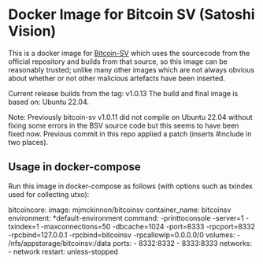 # Docker Image for Bitcoin SV (Satoshi Vision)

This is a docker image for [Bitcoin-SV](https://github.com/bitcoin-sv/bitcoin-sv) which uses the sourcecode from the official
repository and builds from that source, so this image can be reasonably trusted; unlike many other images which are not always
obvious about whether or not other malicious artefacts have been inserted.

Current release builds from the tag: v1.0.13
The build and final image is based on: Ubuntu 22.04.

Note: Previously bitcoin-sv v1.0.11 did not compile on Ubuntu 22.04 without fixing some errors in the BSV source code but
this seems to have been fixed now. Previous commit in this repo applied a patch (inserts #include <mutex> in two places).

## Usage in docker-compose

Run this image in docker-compose as follows (with options such as txindex used for collecting utxo):

  bitcoincore:
    image: mjmckinnon/bitcoinsv
    container_name: bitcoinsv
    environment: *default-environment
    command:
      -printtoconsole
      -server=1
      -txindex=1
      -maxconnections=50
      -dbcache=1024
      -port=8333
      -rpcport=8332
      -rpcbind=127.0.0.1
      -rpcbind=bitcoinsv
      -rpcallowip=0.0.0.0/0
    volumes:
      - /nfs/appstorage/bitcoinsv:/data
    ports:
      - 8332:8332
      - 8333:8333
    networks:
      - network
    restart: unless-stopped

